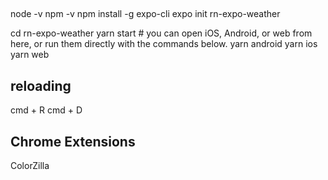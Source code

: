 ## 
node -v
npm -v
npm install -g expo-cli
expo init rn-expo-weather

cd rn-expo-weather
yarn start # you can open iOS, Android, or web from here, or run them directly with the commands below.
yarn android
yarn ios
yarn web

## reloading
cmd + R
cmd + D

## Chrome Extensions
ColorZilla